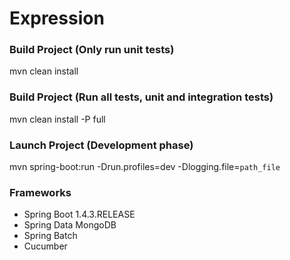 # Expression

### Build Project (Only run unit tests)

mvn clean install

### Build Project (Run all tests, unit and integration tests)

mvn clean install -P full

### Launch Project (Development phase)

mvn spring-boot:run -Drun.profiles=dev -Dlogging.file=`path_file`

### Frameworks
* Spring Boot 1.4.3.RELEASE
* Spring Data MongoDB
* Spring Batch
* Cucumber